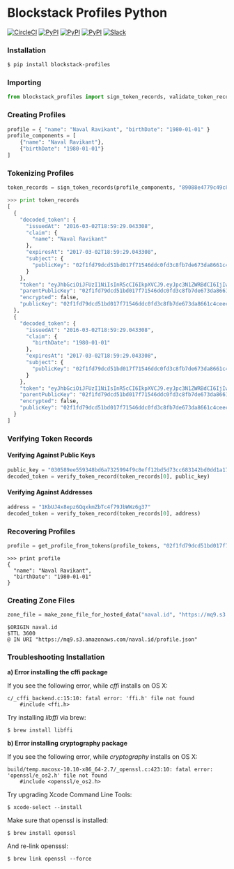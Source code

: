 # Blockstack Profiles Python

[![CircleCI](https://img.shields.io/circleci/project/blockstack/blockstack-profiles-py/master.svg)](https://circleci.com/gh/blockstack/blockstack-profiles-py)
[![PyPI](https://img.shields.io/pypi/v/blockstack-profiles.svg)](https://pypi.python.org/pypi/blockstack-profiles/)
[![PyPI](https://img.shields.io/pypi/dm/blockstack-profiles.svg)](https://pypi.python.org/pypi/blockstack-profiles/)
[![PyPI](https://img.shields.io/pypi/l/blockstack-profiles.svg)](https://pypi.python.org/pypi/blockstack-profiles/)
[![Slack](http://slack.blockstack.org/badge.svg)](http://slack.blockstack.org/)

### Installation

```bash
$ pip install blockstack-profiles
```

### Importing

```python
from blockstack_profiles import sign_token_records, validate_token_record, get_profile_from_tokens, make_zone_file_for_hosted_data
```

### Creating Profiles

```python
profile = { "name": "Naval Ravikant", "birthDate": "1980-01-01" }
profile_components = [
    {"name": "Naval Ravikant"},
    {"birthDate": "1980-01-01"}
]
```

### Tokenizing Profiles

```python
token_records = sign_token_records(profile_components, "89088e4779c49c8c3210caae38df06193359417036d87d3cc8888dcfe579905701")
```

```python
>>> print token_records
[
  {
    "decoded_token": {
      "issuedAt": "2016-03-02T18:59:29.043308", 
      "claim": {
        "name": "Naval Ravikant"
      }, 
      "expiresAt": "2017-03-02T18:59:29.043308", 
      "subject": {
        "publicKey": "02f1fd79dcd51bd017f71546ddc0fd3c8fb7de673da8661c4ceec0463dc991cc7e"
      }
    }, 
    "token": "eyJhbGciOiJFUzI1NiIsInR5cCI6IkpXVCJ9.eyJpc3N1ZWRBdCI6IjIwMTYtMDMtMDJUMTg6NTk6MjkuMDQzMzA4IiwiY2xhaW0iOnsibmFtZSI6Ik5hdmFsIFJhdmlrYW50In0sImV4cGlyZXNBdCI6IjIwMTctMDMtMDJUMTg6NTk6MjkuMDQzMzA4Iiwic3ViamVjdCI6eyJwdWJsaWNLZXkiOiIwM2U5OTUzY2IxODRiMGMyNTNlMWM1YTk2ZGY0Y2I5OTMzYmY4OWVkMmRmNWJkNzliMDJmNzFjY2ZlNWVjNTAyNjgifX0.0qQbEXTsDSbswL2qfMVzMuYU503ddfclXz3ict1rh85arXX47DW51814n1OFOAzjGoeDvsQXpfG3hB2dMHuIEw", 
    "parentPublicKey": "02f1fd79dcd51bd017f71546ddc0fd3c8fb7de673da8661c4ceec0463dc991cc7e", 
    "encrypted": false, 
    "publicKey": "02f1fd79dcd51bd017f71546ddc0fd3c8fb7de673da8661c4ceec0463dc991cc7e"
  }, 
  {
    "decoded_token": {
      "issuedAt": "2016-03-02T18:59:29.043308", 
      "claim": {
        "birthDate": "1980-01-01"
      }, 
      "expiresAt": "2017-03-02T18:59:29.043308", 
      "subject": {
        "publicKey": "02f1fd79dcd51bd017f71546ddc0fd3c8fb7de673da8661c4ceec0463dc991cc7e"
      }
    }, 
    "token": "eyJhbGciOiJFUzI1NiIsInR5cCI6IkpXVCJ9.eyJpc3N1ZWRBdCI6IjIwMTYtMDMtMDJUMTg6NTk6MjkuMDQzMzA4IiwiY2xhaW0iOnsiYmlydGhEYXRlIjoiMTk4MC0wMS0wMSJ9LCJleHBpcmVzQXQiOiIyMDE3LTAzLTAyVDE4OjU5OjI5LjA0MzMwOCIsInN1YmplY3QiOnsicHVibGljS2V5IjoiMDNlOTk1M2NiMTg0YjBjMjUzZTFjNWE5NmRmNGNiOTkzM2JmODllZDJkZjViZDc5YjAyZjcxY2NmZTVlYzUwMjY4In19.m-v3mrPtXaNSltBvWfOLnpPerIxJhQQOt0-x-Lyw1A-iGp_dq8TPLrYGqo4UfcBfqva52-N5eSCN6c1pKgSLDQ", 
    "parentPublicKey": "02f1fd79dcd51bd017f71546ddc0fd3c8fb7de673da8661c4ceec0463dc991cc7e", 
    "encrypted": false, 
    "publicKey": "02f1fd79dcd51bd017f71546ddc0fd3c8fb7de673da8661c4ceec0463dc991cc7e"
  }
]
```

### Verifying Token Records

#### Verifying Against Public Keys

```python
public_key = "030589ee559348bd6a7325994f9c8eff12bd5d73cc683142bd0dd1a17abc99b0dc"
decoded_token = verify_token_record(token_records[0], public_key)
```

#### Verifying Against Addresses

```python
address = "1KbUJ4x8epz6QqxkmZbTc4f79JbWWz6g37"
decoded_token = verify_token_record(token_records[0], address)
```

### Recovering Profiles

```python
profile = get_profile_from_tokens(profile_tokens, "02f1fd79dcd51bd017f71546ddc0fd3c8fb7de673da8661c4ceec0463dc991cc7e")
```

```
>>> print profile
{
  "name": "Naval Ravikant", 
  "birthDate": "1980-01-01"
}
```

### Creating Zone Files

```python
zone_file = make_zone_file_for_hosted_data("naval.id", "https://mq9.s3.amazonaws.com/naval.id/profile.json")
```

```
$ORIGIN naval.id
$TTL 3600
@ IN URI "https://mq9.s3.amazonaws.com/naval.id/profile.json"
```

### Troubleshooting Installation 

**a) Error installing the cffi package**

If you see the following error, while *cffi* installs on OS X:
```
c/_cffi_backend.c:15:10: fatal error: 'ffi.h' file not found
    #include <ffi.h>
```

Try installing *libffi* via brew:
```
$ brew install libffi
```

**b) Error installing cryptography package**

If you see the following error, while *cryptography* installs on OS X:
```
build/temp.macosx-10.10-x86_64-2.7/_openssl.c:423:10: fatal error: 'openssl/e_os2.h' file not found
    #include <openssl/e_os2.h>
```

Try upgrading Xcode Command Line Tools: 
```
$ xcode-select --install
```
Make sure that openssl is installed:
```
$ brew install openssl
```
And re-link opensssl:
```
$ brew link openssl --force
```